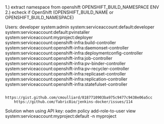 1.) extract namespace from openshift OPENSHIFT_BUILD_NAMESPACE ENV
2.) echeck if OpenShift (OPENSHIFT_BUILD_NAME or OPENSHIFT_BUILD_NAMESPACE)

Users:  developer
        system:admin
        system:serviceaccount:default:developer
        system:serviceaccount:default:pvinstaller
        system:serviceaccount:myproject:deployer
        system:serviceaccount:openshift-infra:build-controller
        system:serviceaccount:openshift-infra:daemonset-controller
        system:serviceaccount:openshift-infra:deploymentconfig-controller
        system:serviceaccount:openshift-infra:job-controller
        system:serviceaccount:openshift-infra:pv-binder-controller
        system:serviceaccount:openshift-infra:pv-recycler-controller
        system:serviceaccount:openshift-infra:replicaset-controller
        system:serviceaccount:openshift-infra:replication-controller
        system:serviceaccount:openshift-infra:statefulset-controller
        
        https://gist.github.com/cmoulliard/8187710903ba975c9477c9438e06a5cc
        https://github.com/fabric8io/jenkins-docker/issues/114
        
        
        
   Solution when using API key:     oadm policy add-role-to-user view system:serviceaccount:myproject:default -n myproject